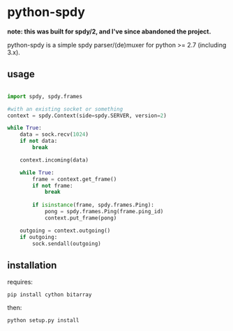 python-spdy
==========

**note: this was built for spdy/2, and I've since abandoned the project.**

python-spdy is a simple spdy parser/(de)muxer for python >= 2.7 (including 3.x).

usage
-----
```python

import spdy, spdy.frames

#with an existing socket or something
context = spdy.Context(side=spdy.SERVER, version=2)

while True:
	data = sock.recv(1024)
	if not data:
		break

	context.incoming(data)

	while True:
		frame = context.get_frame()
		if not frame: 
			break
		
		if isinstance(frame, spdy.frames.Ping):
			pong = spdy.frames.Ping(frame.ping_id)
			context.put_frame(pong)

	outgoing = context.outgoing()
	if outgoing:
		sock.sendall(outgoing)	
```
installation
------------

requires:

	pip install cython bitarray

then:
	
	python setup.py install


